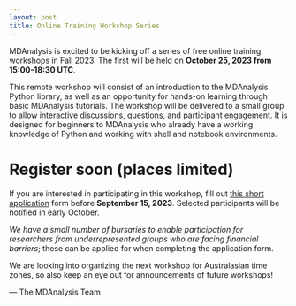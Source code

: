 ```yaml
---
layout: post
title: Online Training Workshop Series
---
```


MDAnalysis is excited to be kicking off a series of free online training workshops in Fall 2023. The first will be held on **October 25, 2023 from 15:00-18:30 UTC**.

This remote workshop will consist of an introduction to the MDAnalysis Python library, as well as an opportunity for hands-on learning through basic MDAnalysis tutorials. The workshop will be delivered to a small group to allow interactive discussions, questions, and participant engagement. It is designed for beginners to MDAnalysis who already have a working knowledge of Python and working with shell and notebook environments.

# Register soon (places limited)
If you are interested in participating in this workshop, fill out [this short application][eventbrite] form before **September 15, 2023**. Selected participants will be notified in early October. 

*We have a small number of bursaries to enable participation for researchers from underrepresented groups who are facing financial barriers*; these can be applied for when completing the application form.

We are looking into organizing the next workshop for Australasian time zones, so also keep an eye out for announcements of future workshops!

— The MDAnalysis Team


[eventbrite]: https://www.eventbrite.com/e/mdanalysis-online-teaching-workshop-tickets-681631767967
